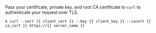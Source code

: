 Pass your certificate, private key, and root CA certificate to `curl` to authenticate your request over TLS.

```shell-session
$ curl --cert {{ client_cert }} --key {{ client_key }} --cacert {{ ca_cert }} https://{{ server_name }}
```
